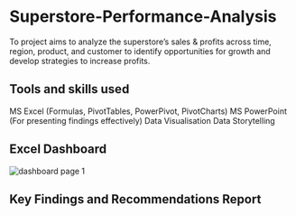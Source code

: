# Superstore-Performance-Analysis

To project aims to analyze the superstore’s sales & profits across time, region, product, and customer to identify opportunities for growth and develop strategies to increase profits.

## Tools and skills used
MS Excel (Formulas, PivotTables, PowerPivot, PivotCharts)
MS PowerPoint (For presenting findings effectively)
Data Visualisation
Data Storytelling

## Excel Dashboard
![dashboard page 1](https://github.com/user-attachments/assets/88bd9faf-a446-4af8-9349-6504c3f5ac00)

## Key Findings and Recommendations Report


